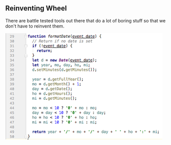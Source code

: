## Reinventing Wheel

There are battle tested tools out there that do a lot of boring stuff so that we don't have to reinvent them.

![Reinvent wheel example 1](images/reinvent_wheel_1.png)

